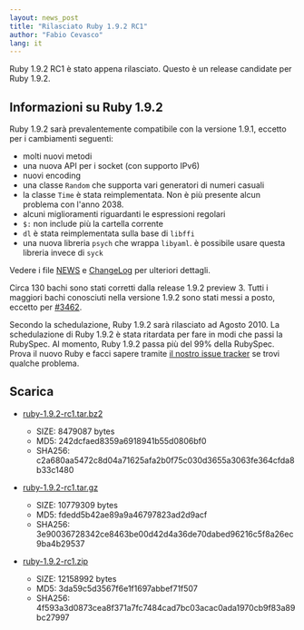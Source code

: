 ```yaml
---
layout: news_post
title: "Rilasciato Ruby 1.9.2 RC1"
author: "Fabio Cevasco"
lang: it
---
```


Ruby 1.9.2 RC1 è stato appena rilasciato. Questo è un release candidate
per Ruby 1.9.2.

## Informazioni su Ruby 1.9.2

Ruby 1.9.2 sarà prevalentemente compatibile con la versione 1.9.1,
eccetto per i cambiamenti seguenti:

* molti nuovi metodi
* una nuova API per i socket (con supporto IPv6)
* nuovi encoding
* una classe `Random` che supporta vari generatori di numeri casuali
* la classe `Time` è stata reimplementata. Non è più presente alcun
  problema con l\'anno 2038.
* alcuni miglioramenti riguardanti le espressioni regolari
* `$:` non include più la cartella corrente
* `dl` è stata reimplementata sulla base di `libffi`
* una nuova libreria `psych` che wrappa `libyaml`. è possibile usare
  questa libreria invece di `syck`

Vedere i file [NEWS][1] e [ChangeLog][2] per ulteriori dettagli.

Circa 130 bachi sono stati corretti dalla release 1.9.2 preview 3. Tutti
i maggiori bachi conosciuti nella versione 1.9.2 sono stati messi a
posto, eccetto per [#3462][3].

Secondo la schedulazione, Ruby 1.9.2 sarà rilasciato ad Agosto 2010. La
schedulazione di Ruby 1.9.2 è stata ritardata per fare in modi che passi
la RubySpec. Al momento, Ruby 1.9.2 passa più del 99% della RubySpec.
Prova il nuovo Ruby e facci sapere tramite [il nostro issue tracker][4]
se trovi qualche problema.

## Scarica

* [ruby-1.9.2-rc1.tar.bz2][5]
  * SIZE: 8479087 bytes
  * MD5: 242dcfaed8359a6918941b55d0806bf0
  * SHA256:
    c2a680aa5472c8d04a71625afa2b0f75c030d3655a3063fe364cfda8b33c1480

* [ruby-1.9.2-rc1.tar.gz](URL:https://cache.ruby-lang.org/pub/ruby/1.9/ruby-1.9.2-rc1.tar.gz)
  * SIZE: 10779309 bytes
  * MD5: fdedd5b42ae89a9a46797823ad2d9acf
  * SHA256:
    3e90036728342ce8463be00d42d4a36de70dabed96216c5f8a26ec9ba4b29537

* [ruby-1.9.2-rc1.zip][6]
  * SIZE: 12158992 bytes
  * MD5: 3da59c5d3567f6e1f1697abbef71f507
  * SHA256:
    4f593a3d0873cea8f371a7fc7484cad7bc03acac0ada1970cb9f83a89bc27997



[1]: http://svn.ruby-lang.org/repos/ruby/tags/v1_9_2_rc1/NEWS
[2]: http://svn.ruby-lang.org/repos/ruby/tags/v1_9_2_rc1/ChangeLog
[3]: https://bugs.ruby-lang.org/issues/show/3462
[4]: https://bugs.ruby-lang.org/projects/show/ruby-19/
[5]: https://cache.ruby-lang.org/pub/ruby/1.9/ruby-1.9.2-rc1.tar.bz2
[6]: https://cache.ruby-lang.org/pub/ruby/1.9/ruby-1.9.2-rc1.zip
